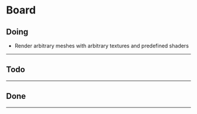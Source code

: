 # Board

## Doing

- Render arbitrary meshes with arbitrary textures and predefined shaders

---

## Todo

---

## Done

---
